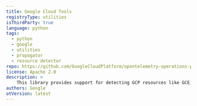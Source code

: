 ```yaml
---
title: Google Cloud Tools
registryType: utilities
isThirdParty: true
language: python
tags:
  - python
  - google
  - utilities
  - propagator
  - resource detector
repo: https://github.com/GoogleCloudPlatform/opentelemetry-operations-python/tree/main/opentelemetry-resourcedetector-gcp
license: Apache 2.0
description: >
    This library provides support for detecting GCP resources like GCE, GKE, etc.
authors: Google
otVersion: latest
---
```


